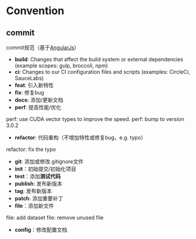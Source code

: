 # Convention

## commit

commit规范（基于[AngularJs](https://github.com/angular/angular/blob/master/CONTRIBUTING.md)）

- **build**: Changes that affect the build system or external dependencies (example scopes: gulp, broccoli, npm)
- **ci**: Changes to our CI configuration files and scripts (examples: CircleCi, SauceLabs)
- **feat**: 引入新特性
- **fix**: 修复bug
- **docs:** 添加/更新文档
- **perf**: 提高性能/优化

perf: use CUDA vector types to improve the speed.
perf: bump to version 3.0.2

- **refactor**: 代码重构（不增加特性或修复bug，e.g. typo）

refactor: fix the typo

- **git**: 添加或修改.gitignore文件
- **init**：初始提交/初始化项目
- **test**：添加**测试代码**
- **publish**: 发布新版本
- **tag**: 发布新版本
- **patch**: 添加重要补丁
- **file**：添加新文件

file: add dataset
file: remove unused file

- **config**：修改配置文档
